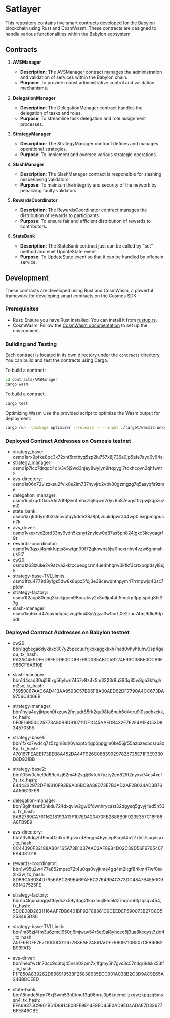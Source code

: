 # Satlayer

This repository contains five smart contracts developed for the Babylon blockchain using Rust and CosmWasm. These contracts are designed to handle various functionalities within the Babylon ecosystem.

## Contracts

1. **AVSManager**

   - **Description**: The AVSManager contract manages the administration and validation of services within the Babylon chain.
   - **Purpose**: To provide robust administrative control and validation mechanisms.

2. **DelegationManager**

   - **Description**: The DelegationManager contract handles the delegation of tasks and roles.
   - **Purpose**: To streamline task delegation and role assignment processes.

3. **StrategyManager**

   - **Description**: The StrategyManager contract defines and manages operational strategies.
   - **Purpose**: To implement and oversee various strategic operations.

4. **SlashManager**

   - **Description**: The SlashManager contract is responsible for slashing misbehaving validators.
   - **Purpose**: To maintain the integrity and security of the network by penalizing faulty validators.

5. **RewardsCoordinator**

   - **Description**: The RewardsCoordinator contract manages the distribution of rewards to participants.
   - **Purpose**: To ensure fair and efficient distribution of rewards to contributors.

6. **StateBank**
   - **Description**: The StateBank contract just can be called by "set" method and emit UpdateState event.
   - **Purpose**: To UpdateState event so that it can be handled by offchain service.

## Development

These contracts are developed using Rust and CosmWasm, a powerful framework for developing smart contracts on the Cosmos SDK.

### Prerequisites

- Rust: Ensure you have Rust installed. You can install it from [rustup.rs](https://rustup.rs).
- CosmWasm: Follow the [CosmWasm documentation](https://docs.cosmwasm.com) to set up the environment.

### Building and Testing

Each contract is located in its own directory under the `contracts` directory. You can build and test the contracts using Cargo.

To build a contract:

```sh
cd contracts/AVSManager
cargo wasm
```

To build a contract:

```sh
cargo test
```

Optimizing Wasm
Use the provided script to optimize the Wasm output for deployment:

```sh
cargo run --package optimizer --release -- --input ./target/wasm32-unknown-unknown/release/avsmanager_contract.wasm --output ./target/wasm32-unknown-unknown/release/avsmanager_contract_optimized.wasm
```

### Deployed Contract Addresses on Osmosis testnet

- strategy_base: osmo1arx9pfke8pc3x72xnf5rcthyq5zp2lu757x8j736a0jp5afe7ayq6v64sl
- strategy_manager: osmo1p7lcc7drqdc4qlv3v5j9wd3hjey8wylyn9rtqxygl7tdxhcqvn2qhfwnt2
- avs-directory: osmo1s06n72vlzzksu2fvlk0e2lm737nyvjrx2vtlv80gzmgzg7q5aayqfs9zme
- delegation_manager: osmo1uplxqr00x57dd2dt9j3vnfmhxz5j9qwn2dyv6587exgsf0zpwjkqpzuzm0
- state_bank: osmo1axj63dymth3sln5vptqy5dde28a8ptjvuukdpwrz44wp0lexgpmqpucn7k
- avs_driver: osmo1vxexrvx2prd33ny9ydh5ksnyt2nylcw0q87as5ph824jgxc3kcyqagrf9t
- rewards-coordinator: osmo1w3qsxj4smkfupts8vwtgn00f72qkpwns5jw0hexrnhv4vzw6gnmshus9l7
- cw20: osmo1z63lzuke2v9azva2kktccuecgcrm4ue4hhqrw0kfkf3crtxpqpdsyl8uj5
- strategy-base-TVLLimits: osmo1fzu4779d8yfgs5dw8k8upx5fqj3e38cewqhthpym47rrmpwjq40sc7ptdm
- strategy-factory: osmo1f2aup80qnq3knlkjgcm98pcakvy2x3u6jn4att5makpflpptspdq8fk37g
- slash-manager: osmo1xu6xnd47qay5dqaujlvqg6m43y2gjza3w0urfj0e2zau74mj9dlq90pxdl

### Deployed Contract Addresses on Babylon testnet

- cw20: bbn1qg5ega6dykkxc307y25pecuufrjkxkaggkkxh7nad0vhyhtuhw3sp4gequ, tx_hash: 9A2AC4E9DF6D9FFDDF0CD6B7F9D0B5AB1C5B274F93C38BE0CCB6F986CF6A610E

- slash-manager: bbn1d4sad30uj59lxg56ylwn7457v8z4k5m3323r9u360q85w8ga3kfsghm2sx, tx_hash: 75950867AAC6AD413AA9593C57B96F8A00AED62DF7790A4CC673DA9756C4466B

- strategy-manager: bbn1hyja4uyjktpeh0fxzuw2fmjudr85rk2qu98fa6nuh6d4qru9l0ssdhxckk, tx_hash: 0F0F16B50C25F73A80BBDB10711DF1C45AAEDB432F7E2F4A1F4153D8345703F5

- strategy-base1: bbn1fxkx7wd4q7z5zgm8qh0vaxptx4gp0ppgjm0ke56jr55azpzecpcsru2d8p, tx_hash: 470167FEAEE173BEB8A452DA44F926C088399297825725E71F3E9330D8D921BB

- strategy-base2: bbn105w0chel9d69cdzj62m4h2vqtj6vfuh7yzty2en825t2nyxw74es4xcf7s, tx_hash: E444322972DF19310F93B6A06BC9A88D73E7B3AD2AF2B034AD3B764A56613F99

- delegation-manager: bbn18glh4zetf3nkdu724dxqvlw2gw6fdwnhrycazt32dgysq5gvyj4sd5n53x, tx_hash: 8A82789CA76116218193A13F107E0420470FB2888B9F923E357C18F88A8FB9E9

- avs-directory: bbn13v6dgzhf9nu4fzdkrc6tpvxxd8eqg546ynjep8cqvl4n27xlvf7suqvspx, tx_hash: 0C44390F32198AB04165A73B1037AAC2AF8984D02C39D56F9765407EA4031D18

- rewards-coordinator: bbn1w95u2w477a852mpex72t4u0qs0vyjkme4gq4m2ltgf84km47wf0sxzlx3w, tx_hash: 8D89CAB034D7956ABC269E469AFBC2764994C373DC4847B4E50C9691427525FE

- strategy-factory: bbn1p4lqunauqgstt6ydszx59y3pg2tkaxlnujl9m5ldz7nqcrn6tjzqsqv454, tx_hash: 5DCE08D2631116AAF7DB6401BF92F88861C9CEEDEF590073B27C8D5253465D80

- strategy-base-TVLLimits: bbn1m85zj4fm3u6zmcj950rj6mjwuv54r5et9al8yhcee5j3ua8keqyst7zld4, tx_hash: A51F6EDFF7E7110C0C011677B3EAF24861A61F7B809710B507CEB60B2B99FA13

- avs-driver: bbn1heufwzln70cc9c6tpj45nsn02pm7xjffgmy5h7gvs3c57ndqr8dskx53lf, tx_hash:
F1F850A839262D896919538F25838635ECC901A038B2C3D9AC9E65A24BBDCEED

- state-bank: bbn18nnde5tpn76xj3wm53n0tmuf3q06nruj3p6kdemcllzxqwzkpqzq5mssn4, tx_hash:
EFA69375C9961B51D8814E0BFE9D14E9ED45E0AD9E04ADAE7D33677BFE846CBE